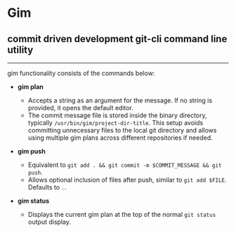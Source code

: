 # Gim
##  commit driven development git-cli command line utility 

--------------------------

gim functionality consists of the commands below:

- **gim plan**
  - Accepts a string as an argument for the message. If no string is provided, it opens the default editor.
  - The commit message file is stored inside the binary directory, typically `/usr/bin/gim/project-dir-title`. This setup avoids committing unnecessary files to the local git directory and allows using multiple gim plans across different repositories if needed.

- **gim push**
  - Equivalent to `git add . && git commit -m $COMMIT_MESSAGE && git push`.
  - Allows optional inclusion of files after push, similar to `git add $FILE`. Defaults to `.`.

- **gim status**
  - Displays the current gim plan at the top of the normal `git status` output display.
